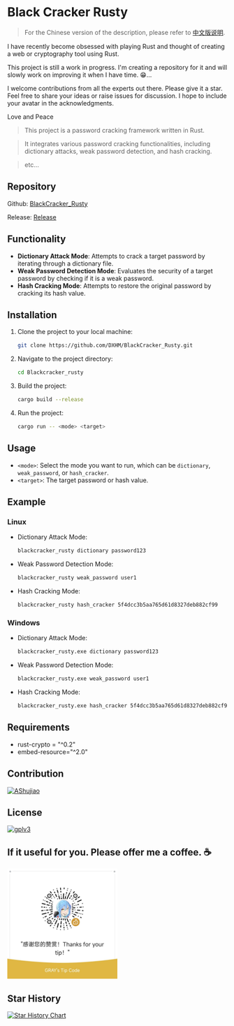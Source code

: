 # Black Cracker Rusty

>For the Chinese version of the description, please refer to [中文版说明](/readme_cn.md).

I have recently become obsessed with playing Rust and thought of creating a web or cryptography tool using Rust.

This project is still a work in progress. I'm creating a repository for it and will slowly work on improving it when I have time. 😁...

I welcome contributions from all the experts out there. Please give it a star. Feel free to share your ideas or raise issues for discussion. I hope to include your avatar in the acknowledgments.

Love and Peace

> This project is a password cracking framework written in Rust.

> It integrates various password cracking functionalities, including dictionary attacks, weak password detection, and hash cracking.

> etc...

## Repository

Github: [BlackCracker_Rusty](https://github.com/DXHM/BlackCracker_Rusty)

Release: [Release](https://github.com/dxhm/BlackCracker_Rusty/releases/latest)

## Functionality

- **Dictionary Attack Mode**: Attempts to crack a target password by iterating through a dictionary file.
- **Weak Password Detection Mode**: Evaluates the security of a target password by checking if it is a weak password.
- **Hash Cracking Mode**: Attempts to restore the original password by cracking its hash value.

## Installation

1. Clone the project to your local machine:

   ```bash
   git clone https://github.com/DXHM/BlackCracker_Rusty.git
   ```

2. Navigate to the project directory:

   ```bash
   cd Blackcracker_rusty
   ```

3. Build the project:

   ```bash
   cargo build --release
   ```

4. Run the project:

   ```bash
   cargo run -- <mode> <target>
   ```

## Usage

- `<mode>`: Select the mode you want to run, which can be `dictionary`, `weak_password`, or `hash_cracker`.
- `<target>`: The target password or hash value.

## Example

### Linux

- Dictionary Attack Mode:

  ```bash
  blackcracker_rusty dictionary password123
  ```

- Weak Password Detection Mode:

  ```bash
  blackcracker_rusty weak_password user1
  ```

- Hash Cracking Mode:

  ```bash
  blackcracker_rusty hash_cracker 5f4dcc3b5aa765d61d8327deb882cf99
  ```

### Windows

- Dictionary Attack Mode:

  ```bash
  blackcracker_rusty.exe dictionary password123
  ```

- Weak Password Detection Mode:

  ```bash
  blackcracker_rusty.exe weak_password user1
  ```

- Hash Cracking Mode:

  ```bash
  blackcracker_rusty.exe hash_cracker 5f4dcc3b5aa765d61d8327deb882cf99
  ```

## Requirements

- rust-crypto = "^0.2"
- embed-resource="^2.0"

## Contribution

[<img alt="AShujiao" src="https://avatars.githubusercontent.com/u/69539047?v=4" width="117">](https://github.com/dxhm)

## License
[![gplv3](https://www.gnu.org/graphics/gplv3-or-later.png)](https://www.gnu.org/licenses/gpl-3.0.txt)

## If it useful for you. Please offer me a coffee. ☕
<img src="https://raw.githubusercontent.com/DXHM/DXHM/main/tipcode.jpg" title="tipcode" height="50%" width="50%">

## Star History

[![Star History Chart](https://api.star-history.com/svg?repos=DXHM/BlackCracker_Rusty&type=Date)](https://star-history.com/#DXHM/BlackCracker_Rusty&Date)
